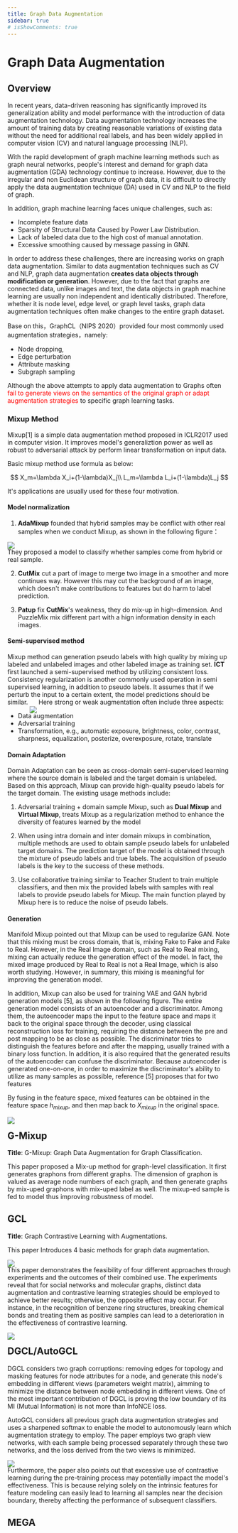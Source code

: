 ```yaml
---
title: Graph Data Augmentation
sidebar: true
# isShowComments: true
---
```

# Graph Data Augmentation
<ClientOnly>
<title-pv/>
</ClientOnly>

## Overview

In recent years, data-driven reasoning has significantly improved its generalization ability and model performance with the introduction of data augmentation technology. Data augmentation technology increases the amount of training data by creating reasonable variations of existing data without the need for additional real labels, and has been widely applied in computer vision (CV) and natural language processing (NLP).

With the rapid development of graph machine learning methods such as graph neural networks, people's interest and demand for graph data augmentation (GDA) technology continue to increase. However, due to the irregular and non Euclidean structure of graph data, it is difficult to directly apply the data augmentation technique (DA) used in CV and NLP to the field of graph.

In addition, graph machine learning faces unique challenges, such as:

* Incomplete feature data
* Sparsity of Structural Data Caused by Power Law Distribution.
* Lack of labeled data due to the high cost of manual annotation.
* Excessive smoothing caused by message passing in GNN.

In order to address these challenges, there are increasing works on graph data augmentation. Similar to data augmentation techniques such as CV and NLP, graph data augmentation **creates data objects through modification or generation**. However, due to the fact that graphs are connected data, unlike images and text, the data objects in graph machine learning are usually non independent and identically distributed. Therefore, whether it is node level, edge level, or graph level tasks, graph data augmentation techniques often make changes to the entire graph dataset.

Base on this，GraphCL（NIPS 2020）provided four most commonly used augmentation strategies，namely:
* Node dropping,
* Edge perturbation
* Attribute masking
* Subgraph sampling

Although the above attempts to apply data augmentation to Graphs often <font color="red">fail to generate views on the semantics of the original graph or adapt augmentation strategies</font>  to specific graph learning tasks.

### Mixup Method
Mixup[1] is a simple data augmentation method proposed in ICLR2017 used in computer vision. It improves model's generaliztion power as well as robust to adversarial attack by perform linear transformation on input data. 

Basic mixup method use formula as below:

$$
  X_m=\lambda X_i+(1-\lambda)X_j\\
  L_m=\lambda L_i+(1-\lambda)L_j
$$

It's applications are usually used for these four motivation.

#### Model normalization
1. **AdaMixup** founded that hybrid samples may be conflict with other real samples when we conduct Mixup, as shown in the following figure：

<img src="/img/paper-4-1.png" style="margin-bottom: -20px;">

They proposed a model to classify whether samples come from hybrid or real sample.

2. **CutMix** cut a part of image to merge two image in a smoother and more continues way. However this may cut the background of an image, which doesn't make contributions to features but do harm to label prediction.

3. **Patup** fix **CutMix**'s weakness, they do mix-up in high-dimension. And PuzzleMix mix different part with a hign information density in each images. 

#### Semi-supervised method 
Mixup method can generation pseudo labels with high quality by mixing up labeled and unlabeled images and other labeled image as training set. **ICT** first launched a semi-supervised method by utilizing consistent loss. Consistency regularization is another commonly used operation in semi supervised learning, in addition to pseudo labels. It assumes that if we perturb the input to a certain extent, the model predictions should be similar.
<img src="/img/paper-4-2.png" style="margin-bottom: -20px;">
Here strong or weak augmentation often include three aspects:
* Data augmentation
* Adversarial training
* Transformation, e.g., automatic exposure, brightness, color, contrast, sharpness, equalization, posterize, overexposure, rotate, translate

#### Domain Adaptation
Domain Adaptation can be seen as cross-domain semi-supervised learning where the source domain is labeled and the target domain is unlabeled. Based on this approach, Mixup can provide high-quality pseudo labels for the target domain. The existing usage methods include:

1. Adversarial training + domain sample Mixup, such as **Dual Mixup** and **Virtual Mixup**, treats Mixup as a regularization method to enhance the diversity of features learned by the model

2. When using intra domain and inter domain mixups in combination, multiple methods are used to obtain sample pseudo labels for unlabeled target domains. The prediction target of the model is obtained through the mixture of pseudo labels and true labels. The acquisition of pseudo labels is the key to the success of these methods. 

3. Use collaborative training similar to Teacher Student to train multiple classifiers, and then mix the provided labels with samples with real labels to provide pseudo labels for Mixup. The main function played by Mixup here is to reduce the noise of pseudo labels.

#### Generation
Manifold Mixup pointed out that Mixup can be used to regularize GAN. Note that this mixing must be cross domain, that is, mixing Fake to Fake and Fake to Real. However, in the Real Image domain, such as Real to Real mixing, mixing can actually reduce the generation effect of the model. In fact, the mixed image produced by Real to Real is not a Real Image, which is also worth studying. However, in summary, this mixing is meaningful for improving the generation model.

In addition, Mixup can also be used for training VAE and GAN hybrid generation models [5], as shown in the following figure. The entire generation model consists of an autoencoder and a discriminator. Among them, the autoencoder maps the input to the feature space and maps it back to the original space through the decoder, using classical reconstruction loss for training, requiring the distance between the pre and post mapping to be as close as possible. The discriminator tries to distinguish the features before and after the mapping, usually trained with a binary loss function. In addition, it is also required that the generated results of the autoencoder can confuse the discriminator. Because autoencoder is generated one-on-one, in order to maximize the discriminator's ability to utilize as many samples as possible, reference [5] proposes that for two features

By fusing in the feature space, mixed features can be obtained in the feature space $h_{mixup}$, and then map back to $X_{mixup}$ in the original space.

<img src="/img/paper-4-3.png" style="margin-bottom: -20px;">

## G-Mixup

**Title**: G-Mixup: Graph Data Augmentation for Graph Classification.

This paper proposed a Mix-up method for graph-level classification. It first generates graphons from different graphs. The dimension of graphon is valued as average node numbers of each graph, and then generate graphs by mix-uped graphons with mix-uped label as well. The mixup-ed sample is fed to model thus improving robustness of model.

## GCL

**Title**: Graph Contrastive Learning with Augmentations.

This paper Introduces 4 basic methods for graph data augmentation.

<img src="/img/gcl_type.png" style="margin-bottom: -20px;">

This paper demonstrates the feasibility of four different approaches through experiments and the outcomes of their combined use. The experiments reveal that for social networks and molecular graphs, distinct data augmentation and contrastive learning strategies should be employed to achieve better results; otherwise, the opposite effect may occur. For instance, in the recognition of benzene ring structures, breaking chemical bonds and treating them as positive samples can lead to a deterioration in the effectiveness of contrastive learning.

<img src="/img/gcl_mt.png" style="margin-bottom: -20px;">


## DGCL/AutoGCL

DGCL considers two graph corruptions: removing edges for topology and masking features for node attributes for a node, and generate this node's embedding in different views (parameters weight matrix), aimming to minimize the distance between node embedding in different views. One of the most important contribution of DGCL is proving the low boundary of its MI (Mutual Information) is not more than InfoNCE loss.

AutoGCL considers all previous graph data augmentation strategies and uses a sharpened softmax to enable the model to autonomously learn which augmentation strategy to employ. The paper employs two graph view networks, with each sample being processed separately through these two networks, and the loss derived from the two views is minimized. 

<img src="/img/autogcl.png" style="margin-bottom: -20px;">

Furthermore, the paper also points out that excessive use of contrastive learning during the pre-training process may potentially impact the model's effectiveness. This is because relying solely on the intrinsic features for feature modeling can easily lead to learning all samples near the decision boundary, thereby affecting the performance of subsequent classifiers.


## MEGA


<ClientOnly>
  <leave/>
</ClientOnly/>